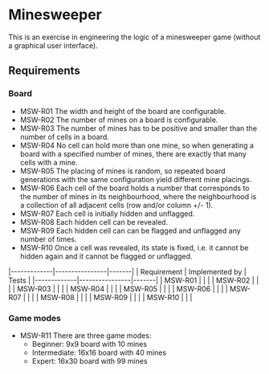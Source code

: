 # Minesweeper

This is an exercise in engineering the logic of a minesweeper game (without a graphical user interface).

## Requirements

### Board

* MSW-R01 The width and height of the board are configurable.
* MSW-R02 The number of mines on a board is configurable.
* MSW-R03 The number of mines has to be positive and smaller than the number of cells in a board.
* MSW-R04 No cell can hold more than one mine, so when generating a board with a specified number of mines, there are exactly that many cells with a mine.
* MSW-R05 The placing of mines is random, so repeated board generations with the same configuration yield different mine placings.
* MSW-R06 Each cell of the board holds a number that corresponds to the number of mines in its neighbourhood, where the neighbourhood is a collection of all adjacent cells (row and/or column +/- 1).
* MSW-R07 Each cell is initially hidden and unflagged. 
* MSW-R08 Each hidden cell can be revealed.
* MSW-R09 Each hidden cell can can be flagged and unflagged any number of times.
* MSW-R10 Once a cell was revealed, its state is fixed, i.e. it cannot be hidden again and it cannot be flagged or unflagged.

|-------------|----------------|-------|
| Requirement | Implemented by | Tests |
|-------------|----------------|-------|
| MSW-R01 | | |
| MSW-R02 | | |
| MSW-R03 | | |
| MSW-R04 | | |
| MSW-R05 | | |
| MSW-R06 | | |
| MSW-R07 | | |
| MSW-R08 | | |
| MSW-R09 | | |
| MSW-R10 | | |

### Game modes

* MSW-R11 There are three game modes:
    * Beginner: 9x9 board with 10 mines
    * Intermediate: 16x16 board with 40 mines
    * Expert: 16x30 board with 99 mines